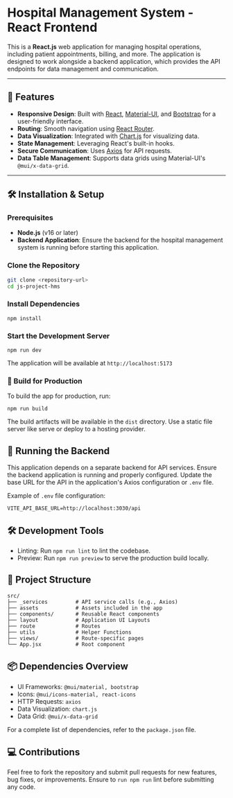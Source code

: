 # Hospital Management System - React Frontend

This is a **React.js** web application for managing hospital operations, including patient appointments, billing, and more. The application is designed to work alongside a backend application, which provides the API endpoints for data management and communication. 

---

## 🚀 Features

- **Responsive Design**: Built with [React](https://reactjs.org/), [Material-UI](https://mui.com/), and [Bootstrap](https://getbootstrap.com/) for a user-friendly interface.
- **Routing**: Smooth navigation using [React Router](https://reactrouter.com/).
- **Data Visualization**: Integrated with [Chart.js](https://www.chartjs.org/) for visualizing data.
- **State Management**: Leveraging React's built-in hooks.
- **Secure Communication**: Uses [Axios](https://axios-http.com/) for API requests.
- **Data Table Management**: Supports data grids using Material-UI's `@mui/x-data-grid`.

---

## 🛠️ Installation & Setup

### Prerequisites

- **Node.js** (v16 or later)
- **Backend Application**: Ensure the backend for the hospital management system is running before starting this application.

### Clone the Repository

```bash
git clone <repository-url>
cd js-project-hms
```

### Install Dependencies
```
npm install
```

### Start the Development Server
```
npm run dev
```

The application will be available at ```http://localhost:5173```

### 🔧 Build for Production
To build the app for production, run:
```
npm run build
```

The build artifacts will be available in the ```dist``` directory. Use a static file server like serve or deploy to a hosting provider.

## 🧰 Running the Backend
This application depends on a separate backend for API services. Ensure the backend application is running and properly configured. Update the base URL for the API in the application's Axios configuration or ```.env``` file.

Example of ```.env``` file configuration:

```
VITE_API_BASE_URL=http://localhost:3030/api
```

## 🛠 Development Tools

* Linting: Run ```npm run lint``` to lint the codebase.
* Preview: Run ```npm run preview``` to serve the production build locally.

## 📂 Project Structure

```
src/
├── _services         # API service calls (e.g., Axios)
├── assets            # Assets included in the app
├── components/       # Reusable React components
├── layout            # Application UI Layouts
├── route             # Routes
├── utils             # Helper Functions
├── views/            # Route-specific pages
└── App.jsx           # Root component
```


## 📦 Dependencies Overview

* UI Frameworks: ```@mui/material, bootstrap```
* Icons: ```@mui/icons-material, react-icons```
* HTTP Requests: ```axios```
* Data Visualization: ```chart.js```
* Data Grid: ```@mui/x-data-grid```

For a complete list of dependencies, refer to the ```package.json``` file.


## 💻 Contributions
Feel free to fork the repository and submit pull requests for new features, bug fixes, or improvements. Ensure to ```run npm run``` lint before submitting any code.